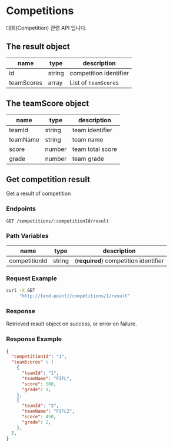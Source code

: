 # Competitions
대회(Competition) 관련 API 입니다.

## The result object
| name | type | description |
| --- | --- | --- |
| id | string | competition identifier |
| teamScores | array | List of `teamScore`s |

## The teamScore object
| name | type | description |
| --- | --- | --- |
| teamId | string | team identifier |
| teamName | string | team name |
| score | number | team total score |
| grade | number | team grade |

## Get competition result
Get a result of competition

### Endpoints
`GET /competitions/:competitionId/result`

### Path Variables
| name | type | description |
| --- | --- | --- |
| competitionId | string | (**required**) competition identifier |

### Request Example

```sh
curl -X GET
     "http://{end-point}/competitions/1/result"
```

### Response
Retrieved result object on success, or error on failure.

### Response Example
``` json
{
  "competitionId": "1",
  "teamScores" : [
    {
      "teamId": "1",
      "teamName": "FIFL",
      "score": 500,
      "grade": 1,
    },
    {
      "teamId": "2",
      "teamName": "FIFL2",
      "score": 450,
      "grade": 2,
    },
  ],
}
```